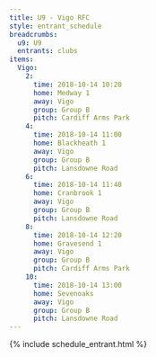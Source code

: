 ```yaml
---
title: U9 - Vigo RFC
style: entrant_schedule
breadcrumbs:
  u9: U9
  entrants: clubs
items:
  Vigo:
    2:
      time: 2018-10-14 10:20
      home: Medway 1
      away: Vigo
      group: Group B
      pitch: Cardiff Arms Park
    4:
      time: 2018-10-14 11:00
      home: Blackheath 1
      away: Vigo
      group: Group B
      pitch: Lansdowne Road
    6:
      time: 2018-10-14 11:40
      home: Cranbrook 1
      away: Vigo
      group: Group B
      pitch: Lansdowne Road
    8:
      time: 2018-10-14 12:20
      home: Gravesend 1
      away: Vigo
      group: Group B
      pitch: Cardiff Arms Park
    10:
      time: 2018-10-14 13:00
      home: Sevenoaks
      away: Vigo
      group: Group B
      pitch: Lansdowne Road
---
```


{% include schedule_entrant.html %}
